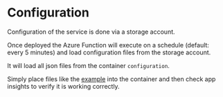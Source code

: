 # Configuration

Configuration of the service is done via a storage account.

Once deployed the Azure Function will execute on a schedule (default: every 5 minutes) and load configuration files from the storage account.

It will load all json files from the container `configuration`.

Simply place files like the [example](Examples.md) into the container and then check app insights to verify it is working correctly.